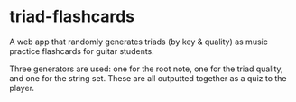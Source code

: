 # triad-flashcards
A web app that randomly generates triads (by key &amp; quality) as music practice flashcards for guitar students.

Three generators are used: one for the root note, one for the triad quality, and one for the string set. These are all outputted together as a quiz to the player.
